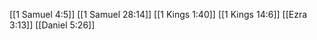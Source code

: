 [[1 Samuel 4:5]]
[[1 Samuel 28:14]]
[[1 Kings 1:40]]
[[1 Kings 14:6]]
[[Ezra 3:13]]
[[Daniel 5:26]]
